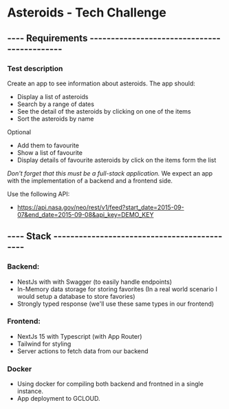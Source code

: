 # Asteroids - Tech Challenge

## ---- Requirements --------------------------------------------

### Test description

Create an app to see information about asteroids.
The app should:

- Display a list of asteroids
- Search by a range of dates
- See the detail of the asteroids by clicking on one of the items
- Sort the asteroids by name

Optional

- Add them to favourite
- Show a list of favourite
- Display details of favourite asteroids by click on the items form the list

_Don't forget that this must be a full-stack application._
We expect an app with the implementation of a backend and a frontend side.

Use the following API:

- <https://api.nasa.gov/neo/rest/v1/feed?start_date=2015-09-07&end_date=2015-09-08&api_key=DEMO_KEY>

## ---- Stack --------------------------------------------

### Backend:

- NestJs with with Swagger (to easily handle endpoints)
- In-Memory data storage for storing favorites (In a real world scenario I would setup a database to store favories)
- Strongly typed response (we'll use these same types in our frontend)

### Frontend:

- NextJs 15 with Typescript (with App Router)
- Tailwind for styling
- Server actions to fetch data from our backend

### Docker

- Using docker for compiling both backend and frontned in a single instance.
- App deployment to GCLOUD.
